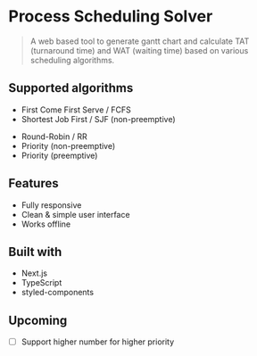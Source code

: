 # Process Scheduling Solver

> A web based tool to generate gantt chart and calculate TAT (turnaround time) and WAT (waiting time) based on various scheduling algorithms.


## Supported algorithms

- First Come First Serve / FCFS
- Shortest Job First / SJF (non-preemptive)
<!-- - Shortest Remaining Time First / SRTF (preemptive) -->
- Round-Robin / RR
- Priority (non-preemptive)
- Priority (preemptive)

## Features

- Fully responsive
- Clean & simple user interface
- Works offline

## Built with

- Next.js
- TypeScript
- styled-components

## Upcoming
- [ ] Support higher number for higher priority
